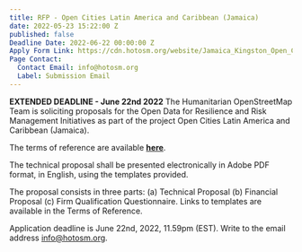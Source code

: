 ```yaml
---
title: RFP - Open Cities Latin America and Caribbean (Jamaica)
date: 2022-05-23 15:22:00 Z
published: false
Deadline Date: 2022-06-22 00:00:00 Z
Apply Form Link: https://cdn.hotosm.org/website/Jamaica_Kingston_Open_Cities_LAC_Local_Implementation_TOR.pdf
Page Contact:
  Contact Email: info@hotosm.org
  Label: Submission Email
---
```


**EXTENDED DEADLINE - June 22nd 2022**
The Humanitarian OpenStreetMap Team is soliciting proposals for the Open Data for Resilience and Risk Management Initiatives as part of the project Open Cities Latin America and Caribbean (Jamaica).

The terms of reference are available [**here**](https://cdn.hotosm.org/website/Jamaica_Kingston_Open_Cities_LAC_Local_Implementation_TOR.pdf).

The technical proposal shall be presented electronically in Adobe PDF format, in English, using the templates provided.

The proposal consists in three parts: (a) Technical Proposal (b) Financial Proposal (c) Firm Qualification Questionnaire. Links to templates are available in the Terms of Reference.

Application deadline is June 22nd, 2022, 11.59pm (EST). Write to the email address [info@hotosm.org](info@hotosm.org).

